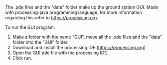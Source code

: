 The .pde files and the "data" folder make up the ground station GUI. Made with processing-java programming language, for more information regarding this refer to https://processing.org. 

To run the GUI program:
1. Make a folder with the name "GUI", move all the .pde files and the "data" folder into the "GUI" folder. 
2. Download and install the processing IDE (https://processing.org)
3. Open the GUI.pde file with the processing IDE. 
4. Click run. 